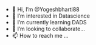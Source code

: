 - 👋 Hi, I’m @Yogeshbharti88
- 👀 I’m interested in Datascience 
- 🌱 I’m currently learning DADS
- 💞️ I’m looking to collaborate...
- 📫 How to reach me ...

<!---
Yogeshbharti88/Yogeshbharti88 is a ✨ special ✨ repository because its `README.md` (this file) appears on your GitHub profile.
You can click the Preview link to take a look at your changes.
--->

